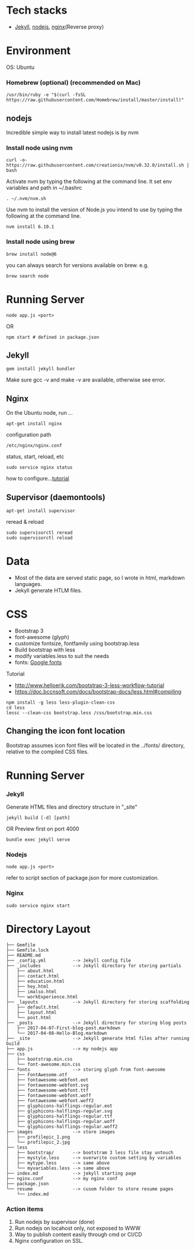 # Tech stacks
* [Jekyll](https://jekyllrb.com/), [nodejs](https://nodejs.org/en/), [nginx](https://nginx.org/en/)(Reverse proxy)
 
# Environment
OS: Ubuntu

### Homebrew (optional) (recommended on Mac)
```
/usr/bin/ruby -e "$(curl -fsSL https://raw.githubusercontent.com/Homebrew/install/master/install)"
```

## nodejs
Incredible simple way to install latest nodejs is by nvm

### Install node using nvm 
```
curl -o- https://raw.githubusercontent.com/creationix/nvm/v0.32.0/install.sh | bash
```
Activate nvm by typing the following at the command line.
It set env variables and path in ~/.bashrc
```
. ~/.nvm/nvm.sh
```

Use nvm to install the version of Node.js you intend to use by typing the following at the command line.
```
nvm install 6.10.1
```

### Install node using brew

```
brew install node@6
```

you can always search for versions available on brew.
e.g.
```
brew search node
```

# Running Server
```
node app.js <port>
```
OR
```
npm start # defined in package.json
```

## Jekyll
```
gem install jekyll bundler

```
Make sure gcc -v and make -v are available, otherwise see error.

## Nginx
 
On the Ubuntu node, run ...
```
apt-get install nginx
```
configuration path
```
/etc/nginx/nginx.conf
```
status, start, reload, etc
```
sudo service nginx status
```
how to configure...[tutorial](https://www.linode.com/docs/websites/nginx/how-to-configure-nginx)

## Supervisor (daemontools)
```
apt-get install supervisor
```
reread & reload
```
sudo supervisorctl reread
sudo supervisorctl reload
```

# Data 
* Most of the data are served static page, so I wrote in html, markdown languages.
* Jekyll generate HTLM files.


# CSS
* Bootstrap 3
* font-awesome (glyph)
* customize fontsize, fontfamily using bootstrap.less
* Build bootstrap with less
* modify variables.less to suit the needs
* fonts: [Google fonts](https://fonts.google.com/)

Tutorial
* http://www.helloerik.com/bootstrap-3-less-workflow-tutorial
* https://doc.bccnsoft.com/docs/bootstrap-docs/less.html#compiling

```
npm install -g less less-plugin-clean-css
cd less
lessc --clean-css bootstrap.less /css/bootstrap.min.css
```

## Changing the icon font location
Bootstrap assumes icon font files will be located in the ../fonts/ directory, relative to the compiled CSS files.

# Running Server

### Jekyll 
Generate HTML files and directory structure in "\_site"
```
jekyll build [-d] [path]
```
OR Preview first on port 4000
```
bundle exec jekyll serve
```

### Nodejs
```
node app.js <port>
```
refer to script section of package.json for more customization.


### Nginx
```
sudo service nginx start
```

# Directory Layout
```
├── Gemfile
├── Gemfile.lock
├── README.md
├── _config.yml          --> Jekyll config file
├── _includes            --> Jekyll directory for storing partials
│   ├── about.html
│   ├── contact.html
│   ├── education.html
│   ├── hey.html
│   ├── imalso.html
│   └── workExperience.html
├── _layouts             --> Jekyll directory for storing scaffolding 
│   ├── default.html
│   ├── layout.html
│   └── post.html
├── _posts               --> Jekyll directory for storing blog posts
│   ├── 2017-04-07-First-blog-post.markdown
│   └── 2017-04-08-Hello-Blog.markdown
├── _site                --> Jekyll generate html files after running build
├── app.js               --> my nodejs app
├── css                  
│   ├── bootstrap.min.css
│   └── font-awesome.min.css
├── fonts                --> storing glyph from font-awesome
│   ├── FontAwesome.otf
│   ├── fontawesome-webfont.eot
│   ├── fontawesome-webfont.svg
│   ├── fontawesome-webfont.ttf
│   ├── fontawesome-webfont.woff
│   ├── fontawesome-webfont.woff2
│   ├── glyphicons-halflings-regular.eot
│   ├── glyphicons-halflings-regular.svg
│   ├── glyphicons-halflings-regular.ttf
│   ├── glyphicons-halflings-regular.woff
│   └── glyphicons-halflings-regular.woff2
├── images               --> store images
│   ├── profilepic_1.png
│   └── profilepic_2.jpg
├── less
│   ├── bootstrap/       --> bootstram 3 less file stay untouch
│   ├── mystyle.less     --> overwrite custom setting by variables
│   ├── mytype.less      --> same above
│   └── myvariables.less --> same above
├── index.md             --> jekyll starting page 
├── nginx.conf           --> my nginx conf
├── package.json
└── resume               --> cusom folder to store resume pages
    └── index.md
```

### Action items
1. Run nodejs by supervisor (done)
2. Run nodejs on locahost only, not exposed to WWW
3. Way to publish content easily through cmd or CI/CD
4. Nginx configuration on SSL.
